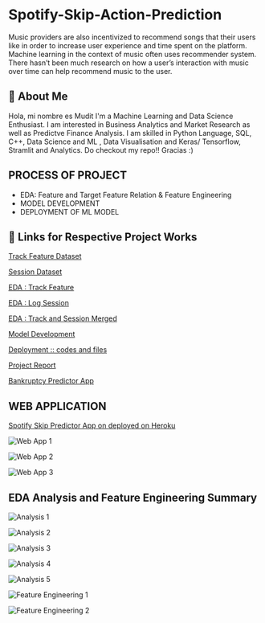 # Spotify-Skip-Action-Prediction
Music providers are also incentivized to recommend songs that their users like in order to increase user experience and time spent on the platform. Machine learning in the context of music often uses recommender system. There hasn’t been much research on how a user’s interaction with music over time can help recommend music to the user.

## 🚀 About Me
Hola, mi nombre es Mudit 
I'm a Machine Learning and Data Science Enthusiast.
I am interested in Business Analytics and Market Research as well as Predictve Finance Analysis.
I am skilled in Python Language, SQL, C++, Data Science and ML , Data Visualisation and Keras/ Tensorflow, Stramlit and Analytics.
Do checkout my repo!!
Gracias :)

## PROCESS OF PROJECT

-  EDA: Feature and Target Feature Relation & Feature Engineering
- MODEL DEVELOPMENT
- DEPLOYMENT OF ML MODEL


## 🔗 Links for Respective Project Works
[Track Feature Dataset](https://github.com/COOLMudi/Data-Scientist-Spotify-Skip-Action-Prediction-/blob/main/Spotify%20mini%20set%20Data/log_mini.csv.gz)

[Session Dataset](https://github.com/COOLMudi/Data-Scientist-Spotify-Skip-Action-Prediction-/blob/main/Spotify%20mini%20set%20Data/tf_mini.csv.gz)

[EDA : Track Feature](https://github.com/COOLMudi/Data-Scientist-Spotify-Skip-Action-Prediction-/blob/main/Mudit%20EDA/01-TrackFeature-Data-EDA-Mudit.ipynb)

[EDA : Log Session](https://github.com/COOLMudi/Data-Scientist-Spotify-Skip-Action-Prediction-/blob/main/Mudit%20EDA/02-Session-Data-EDA-Mudit.ipynb)

[EDA : Track and Session Merged](https://github.com/COOLMudi/Data-Scientist-Spotify-Skip-Action-Prediction-/blob/main/Mudit%20EDA/03-Session-TrackFeature-Data-EDA-Mudit.ipynb)

[Model Development](https://github.com/COOLMudi/Data-Scientist-Spotify-Skip-Action-Prediction-/blob/main/Mudit%20Model%20Development%20Final.ipynb)

[Deployment :: codes and files](https://github.com/COOLMudi/Data-Scientist-Spotify-Skip-Action-Prediction-/tree/main/Web%20app%20streamlit)

[Project Report](https://github.com/COOLMudi/Data-Scientist-Spotify-Skip-Action-Prediction-/blob/main/Final%20Report%20Technocolabs%20Software%20Mudit%20Vyas-converted.pdf)

[Bankruptcy Predictor App](https://spotify-skip-prediction-app.herokuapp.com/)


## WEB APPLICATION

[Spotify Skip Predictor  App on deployed on Heroku](https://spotify-skip-prediction-app.herokuapp.com/)

![Web App 1](https://github.com/COOLMudi/Data-Scientist-Spotify-Skip-Action-Prediction-/blob/main/Project%20images/web1.PNG)

![Web App 2](https://github.com/COOLMudi/Data-Scientist-Spotify-Skip-Action-Prediction-/blob/main/Project%20images/web2.PNG)

![Web App 3](https://github.com/COOLMudi/Data-Scientist-Spotify-Skip-Action-Prediction-/blob/main/Project%20images/web3.PNG)



## EDA Analysis and Feature Engineering Summary

![Analysis 1](https://github.com/COOLMudi/Data-Scientist-Spotify-Skip-Action-Prediction-/blob/main/Project%20images/1.PNG)

![Analysis 2](https://github.com/COOLMudi/Data-Scientist-Spotify-Skip-Action-Prediction-/blob/main/Project%20images/2.PNG)

![Analysis 3](https://github.com/COOLMudi/Data-Scientist-Spotify-Skip-Action-Prediction-/blob/main/Project%20images/3.PNG)

![Analysis 4](https://github.com/COOLMudi/Data-Scientist-Spotify-Skip-Action-Prediction-/blob/main/Project%20images/4.PNG)

![Analysis 5](https://github.com/COOLMudi/Data-Scientist-Spotify-Skip-Action-Prediction-/blob/main/Project%20images/5.PNG)

![Feature Engineering 1](https://github.com/COOLMudi/Data-Scientist-Spotify-Skip-Action-Prediction-/blob/main/Project%20images/7.PNG)

![Feature Engineering 2](https://github.com/COOLMudi/Data-Scientist-Spotify-Skip-Action-Prediction-/blob/main/Project%20images/6.PNG)


